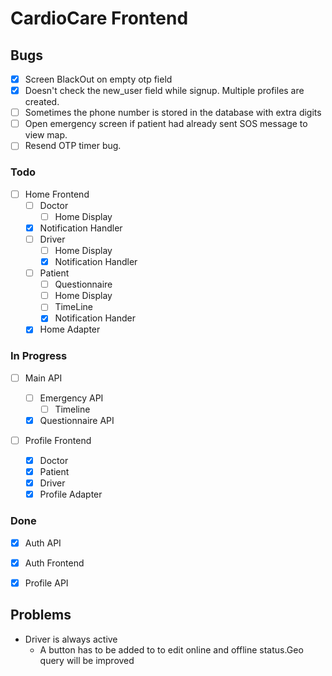 # CardioCare Frontend

## Bugs

- [x] Screen BlackOut on empty otp field
- [x] Doesn't check the new_user field while signup. Multiple profiles are created.
- [ ] Sometimes the phone number is stored in the database with extra digits
- [ ] Open emergency screen if patient had already sent SOS message to view map.
- [ ] Resend OTP timer bug.

### Todo

- [ ] Home Frontend
  - [ ] Doctor
    - [ ] Home Display
  - [x] Notification Handler
  - [ ] Driver
    - [ ] Home Display
    - [x] Notification Handler
  - [ ] Patient
    - [ ] Questionnaire
    - [ ] Home Display
    - [ ] TimeLine
    - [x] Notification Hander
  - [x] Home Adapter

### In Progress

- [ ] Main API

  - [ ] Emergency API
    - [ ] Timeline 
  - [x] Questionnaire API

- [ ] Profile Frontend
  - [x] Doctor
  - [x] Patient
  - [x] Driver
  - [x] Profile Adapter

### Done

- [x] Auth API
- [x] Auth Frontend
- [x] Profile API


## Problems
- Driver is always active
    - A button has to be added to to edit online and offline status.Geo query will be improved